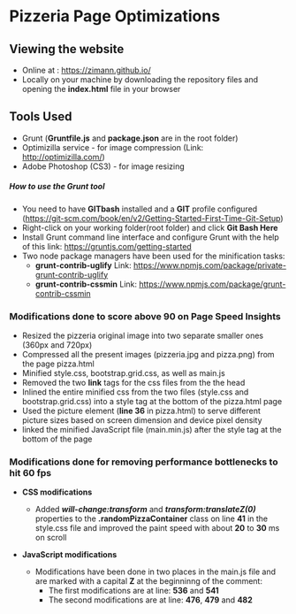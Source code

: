 # Pizzeria Page Optimizations

## Viewing the website
* Online at : https://zimann.github.io/ 
* Locally on your machine by downloading the repository files and opening the **index.html** file in your browser

## Tools Used
* Grunt  (**Gruntfile.js** and **package.json** are in the root folder)
* Optimizilla service - for image compression (Link: http://optimizilla.com/)
* Adobe Photoshop (CS3) - for image resizing

##### How to use the _**Grunt**_ tool
* You need to have **GITbash** installed and a **GIT** profile configured (https://git-scm.com/book/en/v2/Getting-Started-First-Time-Git-Setup)
* Right-click on your working folder(root folder) and click **Git Bash Here**
* Install Grunt command line interface and configure Grunt with the help of this link: https://gruntjs.com/getting-started
* Two node package managers have been used for the minification tasks: 
    * **grunt-contrib-uglify**
    Link: https://www.npmjs.com/package/private-grunt-contrib-uglify
    * **grunt-contrib-cssmin**
    Link: https://www.npmjs.com/package/grunt-contrib-cssmin


### Modifications done to score above 90 on Page Speed Insights 

* Resized the pizzeria original image into two separate smaller ones (360px and 720px)
* Compressed all the present images (pizzeria.jpg and pizza.png) from the page pizza.html
* Minified style.css, bootstrap.grid.css, as well as main.js
* Removed the two **link** tags for the css files from the the head
* Inlined the entire minified css from the two files (style.css and bootstrap.grid.css) into a style tag at the bottom of the pizza.html page
* Used the picture element (**line 36** in pizza.html) to serve different picture sizes based on screen dimension and device pixel density
* linked the minified JavaScript file (main.min.js) after the style tag at the bottom of the page

### Modifications done for removing performance bottlenecks to hit 60 fps

* **CSS modifications**
   * Added **_will-change:transform_** and **_transform:translateZ(0)_** properties to the **.randomPizzaContainer** class on line **41** in the style.css file and improved the paint speed with about **20** to **30** ms on scroll
   

* **JavaScript modifications**
    * Modifications have been done in two places in the main.js file and are marked with a capital **Z** at the beginninng of the comment: 
        * The first modifications are at line: **536** and **541** 
        * The second modifications are at line: **476**, **479** and **482**
    

 





